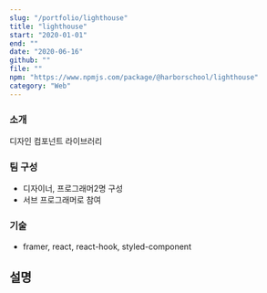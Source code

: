 ```yaml
---
slug: "/portfolio/lighthouse"
title: "lighthouse"
start: "2020-01-01"
end: ""
date: "2020-06-16"
github: ""
file: ""
npm: "https://www.npmjs.com/package/@harborschool/lighthouse"
category: "Web"
---
```


### 소개
디자인 컴포넌트 라이브러리

### 팀 구성
* 디자이너, 프로그래머2명 구성
* 서브 프로그래머로 참여

### 기술
- framer, react, react-hook, styled-component

## 설명